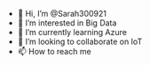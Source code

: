 - 👋 Hi, I’m @Sarah300921
- 👀 I’m interested in Big Data
- 🌱 I’m currently learning Azure
- 💞️ I’m looking to collaborate on IoT
- 📫 How to reach me 

<!---
Sarah300921/Sarah300921 is a ✨ special ✨ repository because its `README.md` (this file) appears on your GitHub profile.
You can click the Preview link to take a look at your changes.
--->
